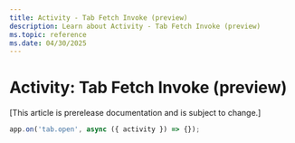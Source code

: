 ```yaml
---
title: Activity - Tab Fetch Invoke (preview)
description: Learn about Activity - Tab Fetch Invoke (preview)
ms.topic: reference
ms.date: 04/30/2025
---
```


# Activity: Tab Fetch Invoke (preview)

[This article is prerelease documentation and is subject to change.]

```typescript
app.on('tab.open', async ({ activity }) => {});
```
